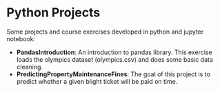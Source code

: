 # Python Projects

Some projects and course exercises developed in python and jupyter notebook:
- **PandasIntroduction**: An introduction to pandas library. This exercise loads the olympics dataset (olympics.csv) 
and does some basic data cleaning.
- **PredictingPropertyMaintenanceFines**: The goal of this project is to predict whether a given blight ticket will be paid on time.
